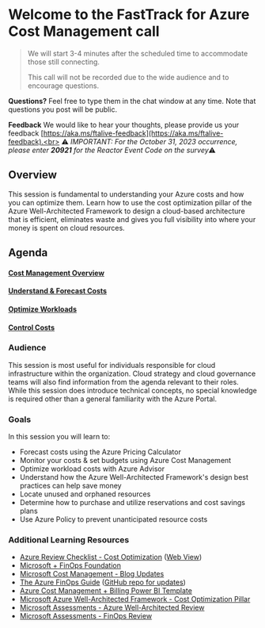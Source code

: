 # Welcome to the FastTrack for Azure Cost Management call
> We will start 3-4 minutes after the scheduled time to accommodate those still connecting.
> 
> This call will not be recorded due to the wide audience and to encourage questions.

**Questions?** Feel free to type them in the chat window at any time. Note that questions you post will be public. 

**Feedback** We would like to hear your thoughts, please provide us your feedback [https://aka.ms/ftalive-feedback](https://aka.ms/ftalive-feedback).<br>
⚠️ *IMPORTANT: For the October 31, 2023 occurrence, please enter **20921** for the Reactor Event Code on the survey*⚠️

## Overview

This session is fundamental to understanding your Azure costs and how you can optimize them. Learn how to use the cost optimization pillar of the Azure Well-Architected Framework to design a cloud-based architecture that is efficient, eliminates waste and gives you full visibility into where your money is spent on cloud resources.

## Agenda

#### [Cost Management Overview](overview.md)

#### [Understand & Forecast Costs](understand-forecast.md)

#### [Optimize Workloads](optimize.md)

#### [Control Costs](control.md)

### Audience

This session is most useful for individuals responsible for cloud infrastructure within the organization. Cloud strategy and cloud governance teams will also find information from the agenda relevant to their roles. While this session does introduce technical concepts, no special knowledge is required other than a general familiarity with the Azure Portal.

### Goals

In this session you will learn to:

- Forecast costs using the Azure Pricing Calculator
- Monitor your costs & set budgets using Azure Cost Management
- Optimize workload costs with Azure Advisor
- Understand how the Azure Well-Architected Framework's design best practices can help save money
- Locate unused and orphaned resources
- Determine how to purchase and utilize reservations and cost savings plans
- Use Azure Policy to prevent unanticipated resource costs

### Additional Learning Resources

* [Azure Review Checklist - Cost Optimization](https://github.com/Azure/review-checklists/blob/main/spreadsheet/macrofree/cost_checklist.en.xlsx) ([Web View](https://view.officeapps.live.com/op/view.aspx?src=https%3A%2F%2Fraw.githubusercontent.com%2FAzure%2Freview-checklists%2Fmain%2Fspreadsheet%2Fmacrofree%2Fcost_checklist.en.xlsx&wdOrigin=BROWSELINK))
* [Microsoft + FinOps Foundation](https://www.finops.org/members/microsoft/)
* [Microsoft Cost Management - Blog Updates](https://aka.ms/costmgmt/blog)
* [The Azure FinOps Guide](https://techcommunity.microsoft.com/t5/fasttrack-for-azure/the-azure-finops-guide/ba-p/3704132#whatisfinops) ([GitHub repo for updates](https://github.com/dolevshor/azure-finops-guide))
* [Azure Cost Management + Billing Power BI Template](https://aka.ms/costmgmt/ACMApp)
* [Microsoft Azure Well-Architected Framework - Cost Optimization Pillar](https://learn.microsoft.com/en-us/azure/well-architected/cost/) 
* [Microsoft Assessments - Azure Well-Architected Review](https://aka.ms/architecture/review) 
* [Microsoft Assessments - FinOps Review](https://learn.microsoft.com/en-us/assessments/ad1c0f6b-396b-44a4-924b-7a4c778a13d3/)

